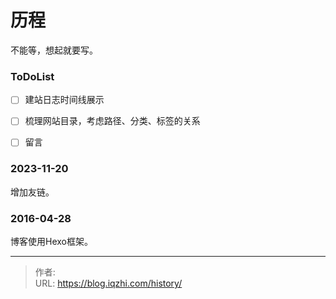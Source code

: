 # 历程


不能等，想起就要写。

### ToDoList

- [ ] 建站日志时间线展示
- [ ] 梳理网站目录，考虑路径、分类、标签的关系
- [ ] 留言


### 2023-11-20

增加友链。

### 2016-04-28

博客使用Hexo框架。


---

> 作者:   
> URL: https://blog.iqzhi.com/history/  

